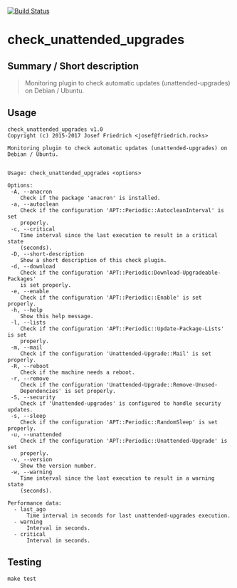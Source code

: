 [![Build Status](https://travis-ci.org/JosefFriedrich-shell/check_unattended_upgrades.svg?branch=master)](https://travis-ci.org/JosefFriedrich-shell/check_unattended_upgrades)

# check_unattended_upgrades


## Summary / Short description

> Monitoring plugin to check automatic updates (unattended-upgrades) on Debian / Ubuntu.

## Usage

```
check_unattended_upgrades v1.0
Copyright (c) 2015-2017 Josef Friedrich <josef@friedrich.rocks>

Monitoring plugin to check automatic updates (unattended-upgrades) on Debian / Ubuntu.


Usage: check_unattended_upgrades <options>

Options:
 -A, --anacron
    Check if the package 'anacron' is installed.
 -a, --autoclean
    Check if the configuration 'APT::Periodic::AutocleanInterval' is set
    properly.
 -c, --critical
    Time interval since the last execution to result in a critical state
    (seconds).
 -D, --short-description
    Show a short description of this check plugin.
 -d, --download
    Check if the configuration 'APT::Periodic:Download-Upgradeable-Packages'
    is set properly.
 -e, --enable
    Check if the configuration 'APT::Periodic::Enable' is set properly.
 -h, --help
    Show this help message.
 -l, --lists
    Check if the configuration 'APT::Periodic::Update-Package-Lists' is set
    properly.
 -m, --mail
    Check if the configuration 'Unattended-Upgrade::Mail' is set properly.
 -R, --reboot
    Check if the machine needs a reboot.
 -r, --remove
    Check if the configuration 'Unattended-Upgrade::Remove-Unused-
    Dependencies' is set properly.
 -S, --security
    Check if 'Unattended-upgrades' is configured to handle security updates.
 -s, --sleep
    Check if the configuration 'APT::Periodic::RandomSleep' is set properly.
 -u, --unattended
    Check if the configuration 'APT::Periodic::Unattended-Upgrade' is set
    properly.
 -v, --version
    Show the version number.
 -w, --warning
    Time interval since the last execution to result in a warning state
    (seconds).

Performance data:
  - last_ago
      Time interval in seconds for last unattended-upgrades execution.
  - warning
      Interval in seconds.
  - critical
      Interval in seconds.

```

## Testing

```
make test
```


